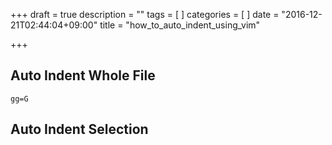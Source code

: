 +++
draft = true
description = ""
tags = [
]
categories = [
]
date = "2016-12-21T02:44:04+09:00"
title = "how_to_auto_indent_using_vim"

+++

## Auto Indent Whole File

```vim
gg=G
```

## Auto Indent Selection


